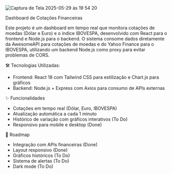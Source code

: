 ![Captura de Tela 2025-05-29 às 19 54 20](https://github.com/user-attachments/assets/8fc54049-9a76-4096-a628-7ba9490c2898)

Dashboard de Cotações Financeiras

Este projeto é um dashboard em tempo real que monitora cotações de moedas (Dólar e Euro) e o índice IBOVESPA, desenvolvido com React para o frontend e Node.js para o backend. O sistema consome dados diretamente da AwesomeAPI para cotações de moedas e do Yahoo Finance para o IBOVESPA, utilizando um backend Node.js como proxy para evitar problemas de CORS.

🛠 Tecnologias Utilizadas:
- Frontend: React 18 com Tailwind CSS para estilização e Chart.js para gráficos
- Backend: Node.js + Express com Axios para consumo de APIs externas

✨ Funcionalidades
- Cotações em tempo real (Dólar, Euro, IBOVESPA)
- Atualização automática a cada 1 minuto
- Histórico de variação com gráficos interativos (To Do)
- Responsivo para mobile e desktop (Done)

📌 Roadmap
- Integração com APIs financeiras (Done)
- Layout responsivo (Done)
- Gráficos históricos (To Do)
- Sistema de alertas (To Do)
- Dark mode (To Do)


